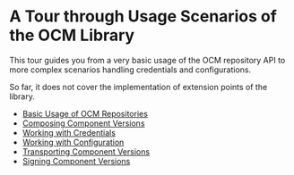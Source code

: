 # A Tour through Usage Scenarios of the OCM Library

This tour guides you from a very basic usage of the
OCM repository API to more complex scenarios 
handling credentials and configurations.

So far, it does not cover the implementation
of extension points of the library.

- [Basic Usage of OCM Repositories]({{getting-started}})
- [Composing Component Versions]({{compose-compvers}})
- [Working with Credentials]({{credentials}})
- [Working with Configuration]({{config}})
- [Transporting Component Versions]({{transport}})
- [Signing Component Versions]({{signing}})